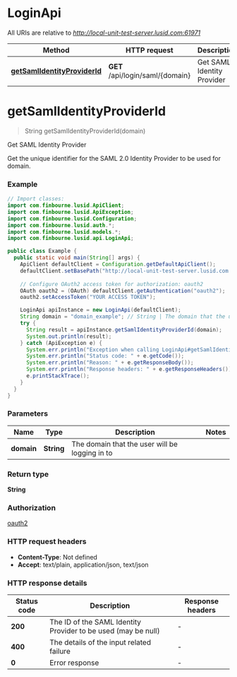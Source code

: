 # LoginApi

All URIs are relative to *http://local-unit-test-server.lusid.com:61971*

Method | HTTP request | Description
------------- | ------------- | -------------
[**getSamlIdentityProviderId**](LoginApi.md#getSamlIdentityProviderId) | **GET** /api/login/saml/{domain} | Get SAML Identity Provider


<a name="getSamlIdentityProviderId"></a>
# **getSamlIdentityProviderId**
> String getSamlIdentityProviderId(domain)

Get SAML Identity Provider

Get the unique identifier for the SAML 2.0 Identity Provider to be used for domain.

### Example
```java
// Import classes:
import com.finbourne.lusid.ApiClient;
import com.finbourne.lusid.ApiException;
import com.finbourne.lusid.Configuration;
import com.finbourne.lusid.auth.*;
import com.finbourne.lusid.models.*;
import com.finbourne.lusid.api.LoginApi;

public class Example {
  public static void main(String[] args) {
    ApiClient defaultClient = Configuration.getDefaultApiClient();
    defaultClient.setBasePath("http://local-unit-test-server.lusid.com:61971");
    
    // Configure OAuth2 access token for authorization: oauth2
    OAuth oauth2 = (OAuth) defaultClient.getAuthentication("oauth2");
    oauth2.setAccessToken("YOUR ACCESS TOKEN");

    LoginApi apiInstance = new LoginApi(defaultClient);
    String domain = "domain_example"; // String | The domain that the user will be logging in to
    try {
      String result = apiInstance.getSamlIdentityProviderId(domain);
      System.out.println(result);
    } catch (ApiException e) {
      System.err.println("Exception when calling LoginApi#getSamlIdentityProviderId");
      System.err.println("Status code: " + e.getCode());
      System.err.println("Reason: " + e.getResponseBody());
      System.err.println("Response headers: " + e.getResponseHeaders());
      e.printStackTrace();
    }
  }
}
```

### Parameters

Name | Type | Description  | Notes
------------- | ------------- | ------------- | -------------
 **domain** | **String**| The domain that the user will be logging in to |

### Return type

**String**

### Authorization

[oauth2](../README.md#oauth2)

### HTTP request headers

 - **Content-Type**: Not defined
 - **Accept**: text/plain, application/json, text/json

### HTTP response details
| Status code | Description | Response headers |
|-------------|-------------|------------------|
**200** | The ID of the SAML Identity Provider to be used (may be null) |  -  |
**400** | The details of the input related failure |  -  |
**0** | Error response |  -  |


